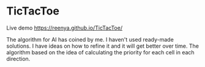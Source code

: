 # TicTacToe
Live demo https://reenya.github.io/TicTacToe/

The algorithm for AI has coined by me.  I haven't used ready-made solutions.
I have ideas on how to refine it and it will get better over time.
The algorithm based on the idea of calculating the priority for each cell in each direction.
